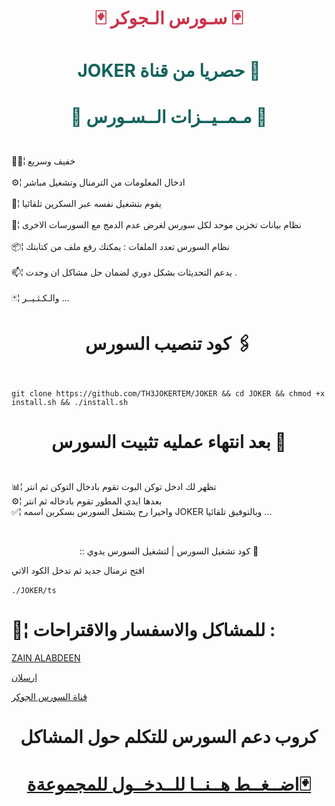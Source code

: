 # <p align="center" style="color:#cb3349" >🃏 سـورس الـجوكر 🃏

# <p align="center" style="color: #14635c;" > JOKER حصريا من قناة  📡



# <p align="center" style="color: #14635c;" >📝 مـمــيــزات الــسـورس 📝
 
<br>🚴🏼¦ خفيف وسريع <br>
<br>⚙️¦ ادخال المعلومات من الترمنال وتشغيل مباشر <br>
<br>🔅¦ يقوم بتشغيل نفسه عبر السكرين تلقائيا<br>
<br>🔹¦ نظام بيانات تخزين موحد لكل سورس لغرض عدم الدمج مع السورسات الاخرى <br>
<br>📦¦ نظام السورس تعدد الملفات : يمكنك رفع ملف من كتابتك <br>
<br>📫¦ يدعم التحديثات بشكل دوري لضمان حل مشاكل ان وجدت . <br>
<br>🃏¦ والـكـثـيــر ... <br>


# <p align="center"> كود تنصيب السورس 🖇

<br>` git clone https://github.com/TH3JOKERTEM/JOKER && cd JOKER && chmod +x install.sh && ./install.sh `<br>


# <p align="center"> بعد انتهاء عمليه تثبيت السورس 🚸



 <br> 📊¦ تظهر لك ادخل توكن البوت تقوم بادخال التوكن ثم انتر
 <br> ⚙️¦ بعدها ايدي المطور تقوم بادخاله ثم انتر
 <br> ✅¦ واخيرا رح يشتغل السورس بسكربن اسمه JOKER وبالتوفيق تلقائيا ...

<br>
 <p align="center"> :: كود تشغيل السورس | لتشغيل السورس يدوي 📛
 
افتح ترمنال جديد ثم تدخل الكود الاتي <br>
 <br>  `./JOKER/ts`

#  💬¦ للمشاكل والاسفسار والاقتراحات :
  
  [ZAIN ALABDEEN](https://telegram.me/TH3LEDR) <br>
  
  [ارسلان](https://telegram.me/RRR_RP) <br>
  
  
  [قناة السورس الجوكر ](https://telegram.me/llJOKERll) <br>

# <p align="center"> كروب دعم السورس للتكلم حول المشاكل

  # <p align="center">[اضــغــط هــنــا للــدخــول للمجموعةة🃏](https://t.me/joinchat/GLOSYUX5sys5G7fjw4d1Ew)
  
